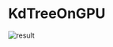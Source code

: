 # KdTreeOnGPU

![result](https://github.com/emoy-kim/KdTreeOnGPU/assets/17864157/27a0b213-1acd-47b4-ace0-abaae8b1f9f3)
